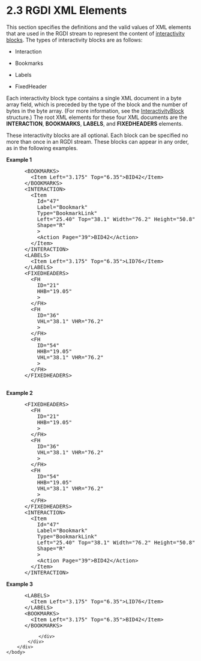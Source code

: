 <html dir="LTR" xmlns:mshelp="http://msdn.microsoft.com/mshelp" xmlns:ddue="http://ddue.schemas.microsoft.com/authoring/2003/5" xmlns:xlink="http://www.w3.org/1999/xlink" xmlns:tool="http://www.microsoft.com/tooltip">
    <head>
        <meta http-equiv="Content-Type" content="text/html; CHARSET=utf-8"></meta>
        <meta name="save" content="history"></meta>
        <title>2.3 RGDI XML Elements</title>
        <xml>
            <mshelp:toctitle title="2.3 RGDI XML Elements"></mshelp:toctitle>
            <mshelp:rltitle title="[MS-RGDI]: RGDI XML Elements"></mshelp:rltitle>
            <mshelp:keyword index="A" term="38f8a1d8-1435-46a2-a50f-b9049b2bfc50"></mshelp:keyword>
            <mshelp:attr name="DCSext.ContentType" value="open specification"></mshelp:attr>
            <mshelp:attr name="AssetID" value="38f8a1d8-1435-46a2-a50f-b9049b2bfc50"></mshelp:attr>
            <mshelp:attr name="TopicType" value="kbRef"></mshelp:attr>
            <mshelp:attr name="DCSext.Title" value="[MS-RGDI]: RGDI XML Elements" />
        </xml>
    </head>
    <body>
        <div id="header">
            <h1 class="heading">2.3 RGDI XML Elements</h1>
        </div>
        <div id="mainSection">
            <div id="mainBody">
                <div id="allHistory" class="saveHistory"></div>
                <div id="sectionSection0" class="section" name="collapseableSection">
                    

<p>This section specifies the definitions and the valid values
of XML elements that are used in the RGDI stream to represent the content of <a href="557e6223-9107-4be3-9f7c-b83beb5d16fc.html#gt_ed51fea1-b05e-410a-b3a7-224ec5cdf845">interactivity blocks</a>. The
types of interactivity blocks are as follows:</p>

<ul><li><p><span><span> 
</span></span>Interaction</p>

</li><li><p><span><span> 
</span></span>Bookmarks</p>

</li><li><p><span><span> 
</span></span>Labels</p>

</li><li><p><span><span> 
</span></span>FixedHeader</p>

</li></ul><p>Each interactivity block type contains a single XML document
in a byte array field, which is preceded by the type of the block and the
number of bytes in the byte array. (For more information, see the <a href="462e6797-b801-4027-979d-87cb75545e6a.html">InteractivityBlock</a>
structure.) The root XML elements for these four XML documents are the <b>INTERACTION</b>,
<b>BOOKMARKS</b>, <b>LABELS</b>, and <b>FIXEDHEADERS</b> elements. </p>

<p>These interactivity blocks are all optional. Each block can
be specified no more than once in an RGDI stream. These blocks can appear in
any order, as in the following examples.</p>

<p><b>Example 1</b></p>

<dl>
<dd>
<div><pre> &lt;BOOKMARKS&gt;
   &lt;Item Left=&quot;3.175&quot; Top=&quot;6.35&quot;&gt;BID42&lt;/Item&gt;
 &lt;/BOOKMARKS&gt;
 &lt;INTERACTION&gt;
   &lt;Item
     Id=&quot;47&quot;
     Label=&quot;Bookmark&quot;
     Type=&quot;BookmarkLink&quot;
     Left=&quot;25.40&quot; Top=&quot;38.1&quot; Width=&quot;76.2&quot; Height=&quot;50.8&quot;
     Shape=&quot;R&quot;
     &gt;
     &lt;Action Page=&quot;39&quot;&gt;BID42&lt;/Action&gt;
   &lt;/Item&gt;
 &lt;/INTERACTION&gt;
 &lt;LABELS&gt;
   &lt;Item Left=&quot;3.175&quot; Top=&quot;6.35&quot;&gt;LID76&lt;/Item&gt;
 &lt;/LABELS&gt;
 &lt;FIXEDHEADERS&gt;
   &lt;FH
     ID=&quot;21&quot;
     HHB=&quot;19.05&quot;
     &gt;
   &lt;/FH&gt;
   &lt;FH
     ID=&quot;36&quot;
     VHL=&quot;38.1&quot; VHR=&quot;76.2&quot;
     &gt;
   &lt;/FH&gt;
   &lt;FH
     ID=&quot;54&quot;
     HHB=&quot;19.05&quot;
     VHL=&quot;38.1&quot; VHR=&quot;76.2&quot;
     &gt;
   &lt;/FH&gt;
 &lt;/FIXEDHEADERS&gt;
  
</pre></div>
</dd></dl>

<p><b>Example 2</b></p>

<dl>
<dd>
<div><pre> &lt;FIXEDHEADERS&gt;
   &lt;FH
     ID=&quot;21&quot;
     HHB=&quot;19.05&quot;
     &gt;
   &lt;/FH&gt;
   &lt;FH
     ID=&quot;36&quot;
     VHL=&quot;38.1&quot; VHR=&quot;76.2&quot;
     &gt;
   &lt;/FH&gt;
   &lt;FH
     ID=&quot;54&quot;
     HHB=&quot;19.05&quot;
     VHL=&quot;38.1&quot; VHR=&quot;76.2&quot;
     &gt;
   &lt;/FH&gt;
 &lt;/FIXEDHEADERS&gt;
 &lt;INTERACTION&gt;
   &lt;Item
     Id=&quot;47&quot;
     Label=&quot;Bookmark&quot;
     Type=&quot;BookmarkLink&quot;
     Left=&quot;25.40&quot; Top=&quot;38.1&quot; Width=&quot;76.2&quot; Height=&quot;50.8&quot;
     Shape=&quot;R&quot;
     &gt;
     &lt;Action Page=&quot;39&quot;&gt;BID42&lt;/Action&gt;
   &lt;/Item&gt;
 &lt;/INTERACTION&gt;
</pre></div>
</dd></dl>

<p><b>Example 3</b></p>

<dl>
<dd>
<div><pre> &lt;LABELS&gt;
   &lt;Item Left=&quot;3.175&quot; Top=&quot;6.35&quot;&gt;LID76&lt;/Item&gt;
 &lt;/LABELS&gt;
 &lt;BOOKMARKS&gt;
   &lt;Item Left=&quot;3.175&quot; Top=&quot;6.35&quot;&gt;BID42&lt;/Item&gt;
 &lt;/BOOKMARKS&gt;
</pre></div>
</dd></dl>


                </div>
            </div>
        </div>
    </body>
</html>